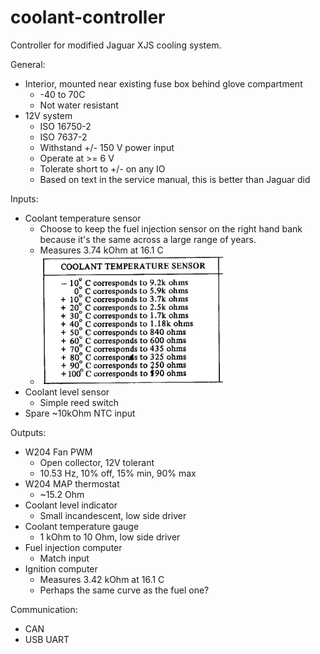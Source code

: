 # coolant-controller
Controller for modified Jaguar XJS cooling system.

General:
- Interior, mounted near existing fuse box behind glove compartment
  - -40 to 70C
  - Not water resistant
- 12V system
  - ISO 16750-2
  - ISO 7637-2
  - Withstand +/- 150 V power input
  - Operate at >= 6 V
  - Tolerate short to +/- on any IO
  - Based on text in the service manual, this is better than Jaguar did

Inputs:
- Coolant temperature sensor
  - Choose to keep the fuel injection sensor on the right hand bank because it's the same across a large range of years.
  - Measures 3.74 kOhm at 16.1 C
  - ![Coolant Sensor Resistance](./coolant-sensor-resistance.PNG)
- Coolant level sensor
  - Simple reed switch
- Spare ~10kOhm NTC input

Outputs:
- W204 Fan PWM
  - Open collector, 12V tolerant
  - 10.53 Hz, 10% off, 15% min, 90% max
- W204 MAP thermostat
  - ~15.2 Ohm
- Coolant level indicator
  - Small incandescent, low side driver
- Coolant temperature gauge
  - 1 kOhm to 10 Ohm, low side driver
- Fuel injection computer
  - Match input
- Ignition computer
  - Measures 3.42 kOhm at 16.1 C
  - Perhaps the same curve as the fuel one?

Communication:
- CAN
- USB UART